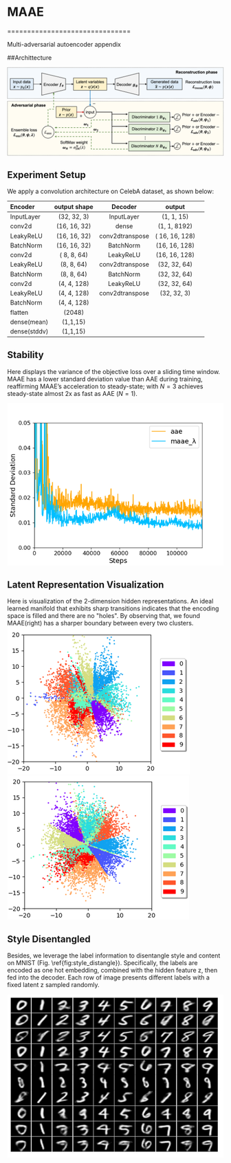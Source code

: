 # MAAE

===============================

Multi-adversarial autoencoder appendix

##Archittecture

![architecture](./maae_architecture_v4.png "MAAE")


Experiment Setup
----------------

We apply a convolution architecture on CelebA dataset, as shown below:

| Encoder      | output shape |     Decoder     |     output     |     |
|:-------------|:------------:|:---------------:|:--------------:|:---:|
| InputLayer   |  (32, 32, 3) |    InputLayer   |   (1, 1, 15)   |     |
| conv2d       | (16, 16, 32) |      dense      |  (1, 1, 8192)  |     |
| LeakyReLU    | (16, 16, 32) | conv2dtranspose | ( 16, 16, 128) |     |
| BatchNorm    | (16, 16, 32) |    BatchNorm    |  (16, 16, 128) |     |
| conv2d       |  ( 8, 8, 64) |    LeakyReLU    |  (16, 16, 128) |     |
| LeakyReLU    |  (8, 8, 64)  | conv2dtranspose |  (32, 32, 64)  |     |
| BatchNorm    |  (8, 8, 64)  |    BatchNorm    |  (32, 32, 64)  |     |
| conv2d       |  (4, 4, 128) |    LeakyReLU    |  (32, 32, 64)  |     |
| LeakyReLU    |  (4, 4, 128) | conv2dtranspose |   (32, 32, 3)  |     |
| BatchNorm    |  (4, 4, 128) |                 |                |     |
| flatten      |    (2048)    |                 |                |     |
| dense(mean)  |   (1,1,15)   |                 |                |     |
| dense(stddv) |   (1,1,15)   |                 |                |     |

Stability
---------

Here displays the variance of the objective loss over a sliding time window.
MAAE has a lower standard deviation value than AAE during training,
reaffirming MAAE’s acceleration to steady-state; with *N* = 3 achieves
steady-state almost 2x as fast as AAE (*N* = 1).

![stddv](./stddv.png "stddv")


Latent Representation Visualization
-----------------------------------

Here is visualization of the 2-dimension hidden representations. An ideal learned manifold that exhibits sharp transitions indicates that
the encoding space is filled and there are no "holes". By observing that, we found MAAE(right) has a sharper boundary between every two clusters.
![mainfold](./AAE_mainfold.png "AAE")![mainfold](./MAAE_mainfold.png "MAAE")

Style Disentangled
------------------

Besides, we leverage the label information to disentangle style and content on MNIST (Fig. \ref{fig:style_distangle}). Specifically, the labels are encoded as one hot embedding, combined with the hidden feature z, then fed into the decoder. Each row of image presents different labels with a fixed latent z sampled randomly.

![style_distangled](./style_distangled.jpeg "stddv")

